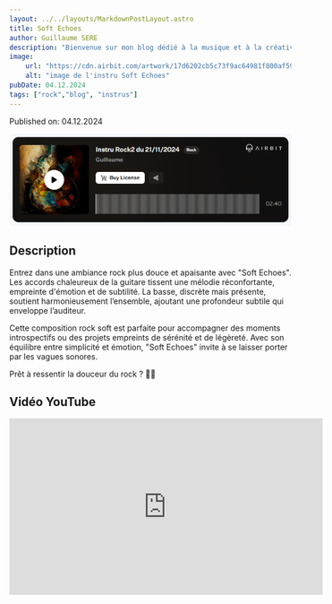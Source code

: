 ```yaml
---
layout: ../../layouts/MarkdownPostLayout.astro
title: Soft Echoes
author: Guillaume SERE
description: "Bienvenue sur mon blog dédié à la musique et à la créativité ! Vous y trouverez mes instrumentales réalisées avec le logiciel Airbit.Instru réalisé avec le logiciel [AirBit](https://www.airbit.com)"
image:
    url: "https://cdn.airbit.com/artwork/17d6202cb5c73f9ac64981f800af592c@300x.jpg"
    alt: "image de l'instru Soft Echoes"
pubDate: 04.12.2024
tags: ["rock","blog", "instrus"]
---
```

Published on: 04.12.2024

![Image de mon projet](../../images/img9.png)

## Description
Entrez dans une ambiance rock plus douce et apaisante avec "Soft Echoes". Les accords chaleureux de la guitare tissent une mélodie réconfortante, empreinte d'émotion et de subtilité. La basse, discrète mais présente, soutient harmonieusement l’ensemble, ajoutant une profondeur subtile qui enveloppe l’auditeur.

Cette composition rock soft est parfaite pour accompagner des moments introspectifs ou des projets empreints de sérénité et de légèreté. Avec son équilibre entre simplicité et émotion, "Soft Echoes" invite à se laisser porter par les vagues sonores.

Prêt à ressentir la douceur du rock ? 🎸✨

## Vidéo YouTube

<iframe width="560" height="315" src="https://www.youtube.com/embed/3zT_f7y4UfE?si=9GM2mh98g2RnL3Yz" title="YouTube video player" frameborder="0" allow="accelerometer; autoplay; clipboard-write; encrypted-media; gyroscope; picture-in-picture; web-share" referrerpolicy="strict-origin-when-cross-origin" allowfullscreen></iframe>